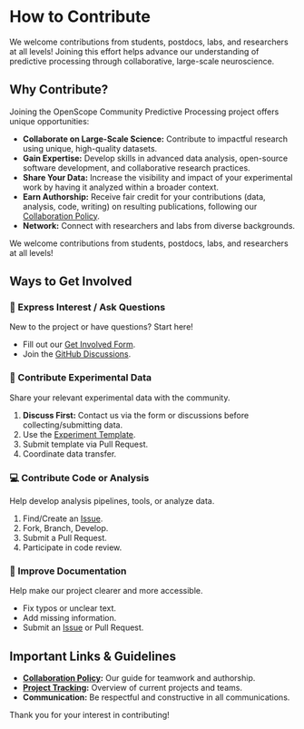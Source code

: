 # How to Contribute

We welcome contributions from students, postdocs, labs, and researchers at all levels! Joining this effort helps advance our understanding of predictive processing through collaborative, large-scale neuroscience.

## Why Contribute?

Joining the OpenScope Community Predictive Processing project offers unique opportunities:

*   **Collaborate on Large-Scale Science:** Contribute to impactful research using unique, high-quality datasets.
*   **Gain Expertise:** Develop skills in advanced data analysis, open-source software development, and collaborative research practices.
*   **Share Your Data:** Increase the visibility and impact of your experimental work by having it analyzed within a broader context.
*   **Earn Authorship:** Receive fair credit for your contributions (data, analysis, code, writing) on resulting publications, following our [Collaboration Policy](collaboration-policy.md).
*   **Network:** Connect with researchers and labs from diverse backgrounds.

We welcome contributions from students, postdocs, labs, and researchers at all levels!

## Ways to Get Involved

<div class="grid-container">
    <div class="grid-item">
        <h3>🤝 Express Interest / Ask Questions</h3>
        <p>New to the project or have questions? Start here!</p>
        <ul>
            <li>Fill out our <a href="https://forms.gle/E2hCuS2hZQhsJPKU9">Get Involved Form</a>.</li>
            <li>Join the <a href="https://github.com/AllenNeuralDynamics/openscope-community-predictive-processing/discussions">GitHub Discussions</a>.</li>
        </ul>
    </div>
    <div class="grid-item">
        <h3>🧠 Contribute Experimental Data</h3>
        <p>Share your relevant experimental data with the community.</p>
        <ol>
            <li><strong>Discuss First:</strong> Contact us via the form or discussions before collecting/submitting data.</li>
            <li>Use the <a href="template-files/mouse_experiment_template/">Experiment Template</a>.</li>
            <li>Submit template via Pull Request.</li>
            <li>Coordinate data transfer.</li>
        </ol>
    </div>
    <div class="grid-item">
        <h3>💻 Contribute Code or Analysis</h3>
        <p>Help develop analysis pipelines, tools, or analyze data.</p>
        <ol>
            <li>Find/Create an <a href="https://github.com/AllenInstitute/openscope-community-predictive-processing/issues">Issue</a>.</li>
            <li>Fork, Branch, Develop.</li>
            <li>Submit a Pull Request.</li>
            <li>Participate in code review.</li>
        </ol>
    </div>
    <div class="grid-item">
        <h3>📝 Improve Documentation</h3>
        <p>Help make our project clearer and more accessible.</p>
        <ul>
            <li>Fix typos or unclear text.</li>
            <li>Add missing information.</li>
            <li>Submit an <a href="https://github.com/AllenInstitute/openscope-community-predictive-processing/issues">Issue</a> or Pull Request.</li>
        </ul>
    </div>
</div>

## Important Links & Guidelines

*   **[Collaboration Policy](collaboration-policy.md):** Our guide for teamwork and authorship.
*   **[Project Tracking](project-tracking.md):** Overview of current projects and teams.
*   **Communication:** Be respectful and constructive in all communications.

Thank you for your interest in contributing!